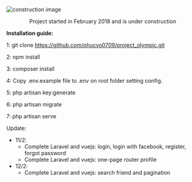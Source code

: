 ![construction image](https://i.imgur.com/FyNbRiE.png)

<p align="center">Project started in February 2018 and is under construction</p>

<strong>Installation guide:</strong>

1: git clone https://github.com/phucvo0709/project_olympic.git

2: npm install

3: composer install

4: Copy .env.example file to .env on root folder setting config.

5: php artisan key:generate

6: php artisan migrate

7: php artisan serve

Update:
- 11/2: 
  + Complete Laravel and vuejs: login, login with facebook, register, forgot password
  + Complete Laravel and vuejs: one-page router profile
- 12/2: 
  + Complete Laravel and vuejs: search friend and pagination
